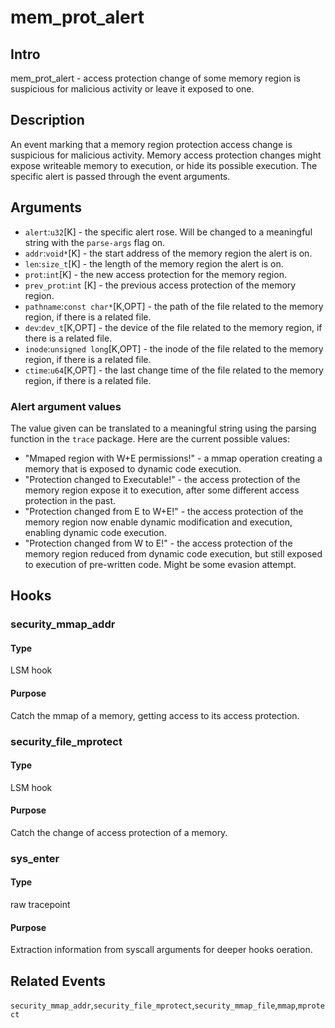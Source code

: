 # mem_prot_alert

## Intro
mem_prot_alert - access protection change of some memory region is suspicious for malicious activity or leave it exposed to one.

## Description
An event marking that a memory region protection access change is suspicious for malicious activity.
Memory access protection changes might expose writeable memory to execution, or hide its possible execution.
The specific alert is passed through the event arguments.

## Arguments
* `alert`:`u32`[K] - the specific alert rose. Will be changed to a meaningful string with the `parse-args` flag on.
* `addr`:`void*`[K] - the start address of the memory region the alert is on.
* `len`:`size_t`[K] - the length of the memory region the alert is on.
* `prot`:`int`[K] - the new access protection for the memory region.
* `prev_prot`:`int` [K] - the previous access protection of the memory region.
* `pathname`:`const char*`[K,OPT] - the path of the file related to the memory region, if there is a related file.
* `dev`:`dev_t`[K,OPT] - the device of the file related to the memory region, if there is a related file.
* `inode`:`unsigned long`[K,OPT] - the inode of the file related to the memory region, if there is a related file.
* `ctime`:`u64`[K,OPT] - the last change time of the file related to the memory region, if there is a related file.

### Alert argument values
The value given can be translated to a meaningful string using the parsing function in the `trace` package.
Here are the current possible values:
* "Mmaped region with W+E permissions!" - a mmap operation creating a memory that is exposed to dynamic code execution.
* "Protection changed to Executable!" - the access protection of the memory region expose it to execution, after some different access protection in the past.
* "Protection changed from E to W+E!" - the access protection of the memory region now enable dynamic modification and execution, enabling dynamic code execution.
* "Protection changed from W to E!" - the access protection of the memory region reduced from dynamic code execution, but still exposed to execution of pre-written code. Might be some evasion attempt.

## Hooks
### security_mmap_addr
#### Type
LSM hook
#### Purpose
Catch the mmap of a memory, getting access to its access protection.

### security_file_mprotect
#### Type
LSM hook
#### Purpose
Catch the change of access protection of a memory.

### sys_enter
#### Type
raw tracepoint
#### Purpose
Extraction information from syscall arguments for deeper hooks oeration.

## Related Events
`security_mmap_addr`,`security_file_mprotect`,`security_mmap_file`,`mmap`,`mprotect`